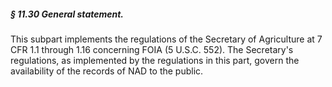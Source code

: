 ##### § 11.30 General statement. #####

This subpart implements the regulations of the Secretary of Agriculture at 7 CFR 1.1 through 1.16 concerning FOIA (5 U.S.C. 552). The Secretary's regulations, as implemented by the regulations in this part, govern the availability of the records of NAD to the public.